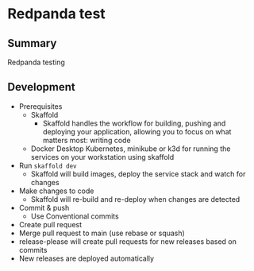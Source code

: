 # Redpanda test

## Summary

Redpanda testing

## Development

- Prerequisites
    - Skaffold
        - Skaffold handles the workflow for building, pushing and deploying
        your application, allowing you to focus on what matters most: writing
        code
    - Docker Desktop Kubernetes, minikube or k3d for running the services on
    your workstation using skaffold
- Run `skaffold dev`
    - Skaffold will build images, deploy the service stack and watch for changes
- Make changes to code 
    - Skaffold will re-build and re-deploy when changes are detected
- Commit & push
    - Use Conventional commits
- Create pull request
- Merge pull request to main (use rebase or squash)
- release-please will create pull requests for new releases based on commits
- New releases are deployed automatically
